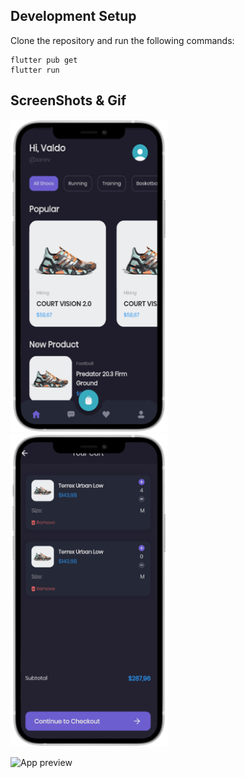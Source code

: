## Development Setup
Clone the repository and run the following commands:
```
flutter pub get
flutter run
```

## ScreenShots & Gif

<img src="/screenshot/one.png" height="500em" /> &nbsp; <img src="/doc/two.png" height="500em" />

![App preview](/doc/gif/one.gif)
